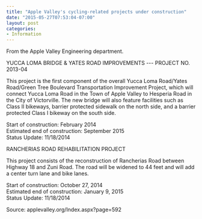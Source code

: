 ```yaml
---
title: "Apple Valley's cycling-related projects under construction"
date: "2015-05-27T07:53:04-07:00"
layout: post
categories:
- Information
---
```


From the Apple Valley Engineering department.

YUCCA LOMA BRIDGE &amp; YATES ROAD IMPROVEMENTS --- PROJECT NO. 2013-04

This project is the first component of the overall Yucca Loma Road/Yates Road/Green Tree Boulevard Transportation Improvement Project, which will connect Yucca Loma Road in the Town of Apple Valley to Hesperia Road in the City of Victorville. The new bridge will also feature facilities such as Class II bikeways, barrier protected sidewalk on the north side, and a barrier protected Class I bikeway on the south side.

Start of construction: February 2014  
Estimated end of construction: September 2015  
Status Update: 11/18/2014

RANCHERIAS ROAD REHABILITATION PROJECT

This project consists of the reconstruction of Rancherias Road between Highway 18 and Zuni Road. The road will be widened to 44 feet and will add a center turn lane and bike lanes.

Start of construction: October 27, 2014  
Estimated end of construction: January 9, 2015  
Status Update: 11/18/2014

Source: applevalley.org/Index.aspx?page=592